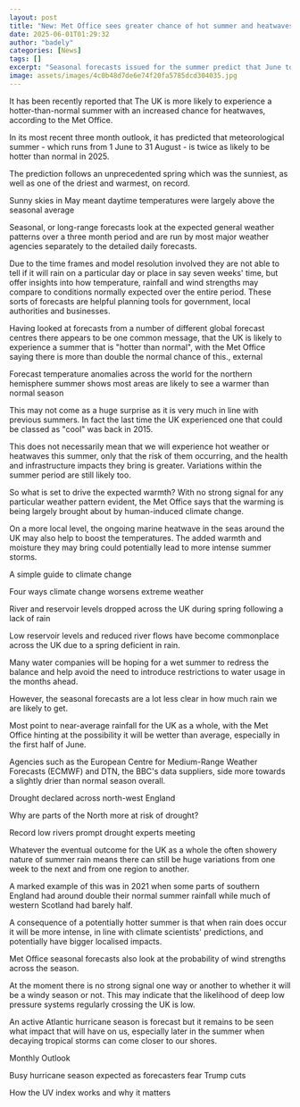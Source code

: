 ```yaml
---
layout: post
title: "New: Met Office sees greater chance of hot summer and heatwaves"
date: 2025-06-01T01:29:32
author: "badely"
categories: [News]
tags: []
excerpt: "Seasonal forecasts issued for the summer predict that June to August are more likely to be hotter than normal but are less certain about prospects for"
image: assets/images/4c0b48d7de6e74f20fa5785dcd304035.jpg
---
```


It has been recently reported that The UK is more likely to experience a hotter-than-normal summer with an increased chance for heatwaves, according to the Met Office.

In its most recent three month outlook, it has predicted that meteorological summer - which runs from 1 June to 31 August - is twice as likely to be hotter than normal in 2025.

The prediction follows an unprecedented spring which was the sunniest, as well as one of the driest and warmest, on record.

Sunny skies in May meant daytime temperatures were largely above the seasonal average

Seasonal, or long-range forecasts look at the expected general weather patterns over a three month period and are run by most major weather agencies separately to the detailed daily forecasts.

Due to the time frames and model resolution involved they are not able to tell if it will rain on a particular day or place in say seven weeks' time, but offer insights into how temperature, rainfall and wind strengths may compare to conditions normally expected over the entire period. These sorts of forecasts are helpful planning tools for government, local authorities and businesses.

Having looked at forecasts from a number of different global forecast centres there appears to be one common message, that the UK is likely to experience a summer that is "hotter than normal", with the Met Office saying there is more than double the normal chance of this., external

Forecast temperature anomalies across the world for the northern hemisphere summer shows most areas are likely to see a warmer than normal season

This may not come as a huge surprise as it is very much in line with previous summers. In fact the last time the UK experienced one that could be classed as "cool" was back in 2015.

This does not necessarily mean that we will experience hot weather or heatwaves this summer, only that the risk of them occurring, and the health and infrastructure impacts they bring is greater. Variations within the summer period are still likely too.

So what is set to drive the expected warmth? With no strong signal for any particular weather pattern evident, the Met Office says that the warming is being largely brought about by human-induced climate change.

On a more local level, the ongoing marine heatwave in the seas around the UK may also help to boost the temperatures. The added warmth and moisture they may bring could potentially lead to more intense summer storms.

A simple guide to climate change

Four ways climate change worsens extreme weather

River and reservoir levels dropped across the UK during spring following a lack of rain

Low reservoir levels and reduced river flows have become commonplace across the UK due to a spring deficient in rain.

Many water companies will be hoping for a wet summer to redress the balance and help avoid the need to introduce restrictions to water usage in the months ahead.

However, the seasonal forecasts are a lot less clear in how much rain we are likely to get.

Most point to near-average rainfall for the UK as a whole, with the Met Office hinting at the possibility it will be wetter than average, especially in the first half of June. 

Agencies such as the European Centre for Medium-Range Weather Forecasts (ECMWF) and DTN, the BBC's data suppliers, side more towards a slightly drier than normal season overall.

Drought declared across north-west England

Why are parts of the North more at risk of drought?

Record low rivers prompt drought experts meeting

Whatever the eventual outcome for the UK as a whole the often showery nature of summer rain means there can still be huge variations from one week to the next and from one region to another. 

A marked example of this was in 2021 when some parts of southern England had around double their normal summer rainfall while much of western Scotland had barely half.

A consequence of a potentially hotter summer is that when rain does occur it will be more intense, in line with climate scientists' predictions, and potentially have bigger localised impacts.

Met Office seasonal forecasts also look at the probability of wind strengths across the season.

At the moment there is no strong signal one way or another to whether it will be a windy season or not. This may indicate that the likelihood of deep low pressure systems regularly crossing the UK is low.

An active Atlantic hurricane season is forecast but it remains to be seen what impact that will have on us, especially later in the summer when decaying tropical storms can come closer to our shores.

Monthly Outlook

Busy hurricane season expected as forecasters fear Trump cuts

How the UV index works and why it matters

